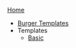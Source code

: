 [Home](readme.md)
- [Burger Templates](docs/burger.md)
- Templates
    - [Basic](docs/basic-template.md)
